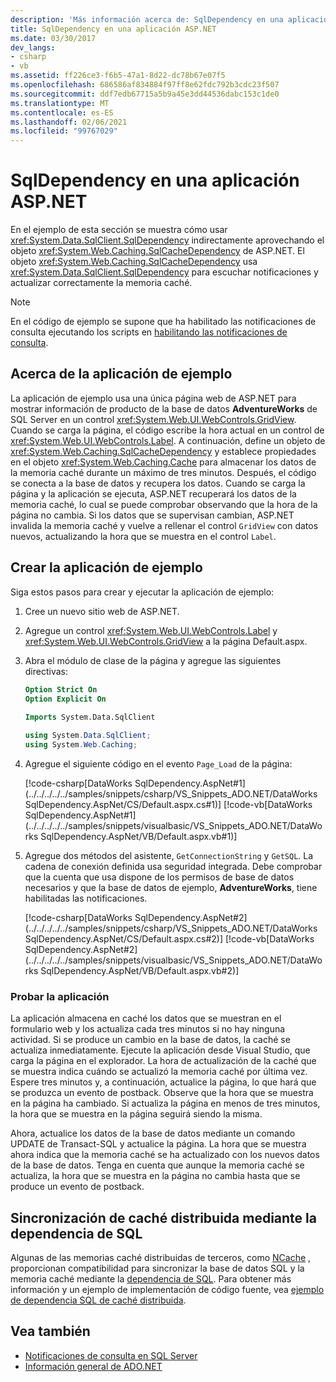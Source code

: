 ```yaml
---
description: 'Más información acerca de: SqlDependency en una aplicación ASP.NET'
title: SqlDependency en una aplicación ASP.NET
ms.date: 03/30/2017
dev_langs:
- csharp
- vb
ms.assetid: ff226ce3-f6b5-47a1-8d22-dc78b67e07f5
ms.openlocfilehash: 686586af834884f97ff8e62fdc792b3cdc23f507
ms.sourcegitcommit: ddf7edb67715a5b9a45e3dd44536dabc153c1de0
ms.translationtype: MT
ms.contentlocale: es-ES
ms.lasthandoff: 02/06/2021
ms.locfileid: "99767029"
---
```

# <a name="sqldependency-in-an-aspnet-application"></a>SqlDependency en una aplicación ASP.NET

En el ejemplo de esta sección se muestra cómo usar <xref:System.Data.SqlClient.SqlDependency> indirectamente aprovechando el objeto <xref:System.Web.Caching.SqlCacheDependency> de ASP.NET. El objeto <xref:System.Web.Caching.SqlCacheDependency> usa <xref:System.Data.SqlClient.SqlDependency> para escuchar notificaciones y actualizar correctamente la memoria caché.  
  
> [!NOTE]
> En el código de ejemplo se supone que ha habilitado las notificaciones de consulta ejecutando los scripts en [habilitando las notificaciones de consulta](enabling-query-notifications.md).  
  
## <a name="about-the-sample-application"></a>Acerca de la aplicación de ejemplo  

 La aplicación de ejemplo usa una única página web de ASP.NET para mostrar información de producto de la base de datos **AdventureWorks** de SQL Server en un control <xref:System.Web.UI.WebControls.GridView>. Cuando se carga la página, el código escribe la hora actual en un control de <xref:System.Web.UI.WebControls.Label>. A continuación, define un objeto de <xref:System.Web.Caching.SqlCacheDependency> y establece propiedades en el objeto <xref:System.Web.Caching.Cache> para almacenar los datos de la memoria caché durante un máximo de tres minutos. Después, el código se conecta a la base de datos y recupera los datos. Cuando se carga la página y la aplicación se ejecuta, ASP.NET recuperará los datos de la memoria caché, lo cual se puede comprobar observando que la hora de la página no cambia. Si los datos que se supervisan cambian, ASP.NET invalida la memoria caché y vuelve a rellenar el control `GridView` con datos nuevos, actualizando la hora que se muestra en el control `Label`.  
  
## <a name="creating-the-sample-application"></a>Crear la aplicación de ejemplo  

 Siga estos pasos para crear y ejecutar la aplicación de ejemplo:  
  
1. Cree un nuevo sitio web de ASP.NET.  
  
2. Agregue un control <xref:System.Web.UI.WebControls.Label> y <xref:System.Web.UI.WebControls.GridView> a la página Default.aspx.  
  
3. Abra el módulo de clase de la página y agregue las siguientes directivas:  
  
    ```vb  
    Option Strict On  
    Option Explicit On  
  
    Imports System.Data.SqlClient  
    ```  
  
    ```csharp  
    using System.Data.SqlClient;  
    using System.Web.Caching;  
    ```  
  
4. Agregue el siguiente código en el evento `Page_Load` de la página:  
  
     [!code-csharp[DataWorks SqlDependency.AspNet#1](../../../../../samples/snippets/csharp/VS_Snippets_ADO.NET/DataWorks SqlDependency.AspNet/CS/Default.aspx.cs#1)]
     [!code-vb[DataWorks SqlDependency.AspNet#1](../../../../../samples/snippets/visualbasic/VS_Snippets_ADO.NET/DataWorks SqlDependency.AspNet/VB/Default.aspx.vb#1)]  
  
5. Agregue dos métodos del asistente, `GetConnectionString` y `GetSQL`. La cadena de conexión definida usa seguridad integrada. Debe comprobar que la cuenta que usa dispone de los permisos de base de datos necesarios y que la base de datos de ejemplo, **AdventureWorks**, tiene habilitadas las notificaciones.
  
     [!code-csharp[DataWorks SqlDependency.AspNet#2](../../../../../samples/snippets/csharp/VS_Snippets_ADO.NET/DataWorks SqlDependency.AspNet/CS/Default.aspx.cs#2)]
     [!code-vb[DataWorks SqlDependency.AspNet#2](../../../../../samples/snippets/visualbasic/VS_Snippets_ADO.NET/DataWorks SqlDependency.AspNet/VB/Default.aspx.vb#2)]  
  
### <a name="testing-the-application"></a>Probar la aplicación  

 La aplicación almacena en caché los datos que se muestran en el formulario web y los actualiza cada tres minutos si no hay ninguna actividad. Si se produce un cambio en la base de datos, la caché se actualiza inmediatamente. Ejecute la aplicación desde Visual Studio, que carga la página en el explorador. La hora de actualización de la caché que se muestra indica cuándo se actualizó la memoria caché por última vez. Espere tres minutos y, a continuación, actualice la página, lo que hará que se produzca un evento de postback. Observe que la hora que se muestra en la página ha cambiado. Si actualiza la página en menos de tres minutos, la hora que se muestra en la página seguirá siendo la misma.  
  
 Ahora, actualice los datos de la base de datos mediante un comando UPDATE de Transact-SQL y actualice la página. La hora que se muestra ahora indica que la memoria caché se ha actualizado con los nuevos datos de la base de datos. Tenga en cuenta que aunque la memoria caché se actualiza, la hora que se muestra en la página no cambia hasta que se produce un evento de postback.  

## <a name="distributed-cache-synchronization-using-sql-dependency"></a>Sincronización de caché distribuida mediante la dependencia de SQL

Algunas de las memorias caché distribuidas de terceros, como [NCache](https://www.alachisoft.com/ncache) , proporcionan compatibilidad para sincronizar la base de datos SQL y la memoria caché mediante la [dependencia de SQL](https://www.alachisoft.com/resources/docs/ncache/prog-guide/sql-dependency.html). Para obtener más información y un ejemplo de implementación de código fuente, vea [ejemplo de dependencia SQL de caché distribuida](https://github.com/Alachisoft/NCache-Samples/tree/master/dotnet/Dependencies/SQLDependency).

## <a name="see-also"></a>Vea también

- [Notificaciones de consulta en SQL Server](query-notifications-in-sql-server.md)
- [Información general de ADO.NET](../ado-net-overview.md)
